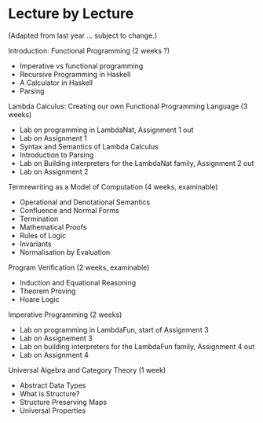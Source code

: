 
# Lecture by Lecture

(Adapted from last year ... subject to change.)

Introduction: Functional Programming (2 weeks ?)

- Imperative vs functional programming
- Recursive Programming in Haskell
- A Calculator in Haskell
- Parsing

Lambda Calculus: Creating our own Functional Programming Language (3 weeks)

- Lab on programming in LambdaNat,  Assignment 1 out
- Lab on Assignment 1
- Syntax and Semantics of Lambda Calculus
- Introduction to Parsing
- Lab on Building interpreters for the LambdaNat family, Assignment 2 out
- Lab on Assignment 2

Termrewriting as a Model of Computation (4 weeks, examinable)

- Operational and Denotational Semantics
- Confluence and Normal Forms
- Termination
- Mathematical Proofs
- Rules of Logic
- Invariants
- Normalisation by Evaluation

Program Verification (2 weeks, examinable)

 - Induction and Equational Reasoning
 - Theorem Proving
 - Hoare Logic

Imperative Programming (2 weeks)

- Lab on programming in LambdaFun, start of Assignment 3 
- Lab on Assignement 3
- Lab on building interpreters for the LambdaFun family, Assignment 4 out
- Lab on Assignment 4

Universal Algebra and Category Theory (1 week)

 - Abstract Data Types
 - What is Structure?
 - Structure Preserving Maps
 - Universal Properties







